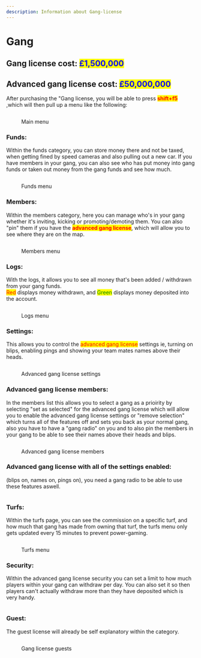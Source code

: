 ```yaml
---
description: Information about Gang-license
---
```


# Gang

## Gang license cost: <mark style="color:blue;">£1,500,000</mark>

## Advanced gang license cost: <mark style="color:blue;">£50,000,000</mark>



After purchasing the "Gang license, you will be able to press <mark style="color:red;">**shift+f5**</mark> ,which will then pull up a menu like the following:

<figure><img src="../.gitbook/assets/Gang license 1.png" alt=""><figcaption><p>Main menu</p></figcaption></figure>

### Funds:

Within the funds category, you can store money there and not be taxed, when getting fined by speed cameras and also pulling out a new car. If you have members in your gang, you can also see who has put money into gang funds or taken out money from the gang funds and see how much.

<figure><img src="../.gitbook/assets/Gang license 2.png" alt=""><figcaption><p>Funds menu</p></figcaption></figure>

### Members:

Within the members category, here you can manage who's in your gang whether it's inviting, kicking or promoting/demoting them. You can also "pin" them if you have the <mark style="color:red;">**advanced gang license**</mark>, which will allow you to see where they are on the map.

<figure><img src="../.gitbook/assets/gang license 3.png" alt=""><figcaption><p>Members menu</p></figcaption></figure>

### Logs:

With the logs, it allows you to see all money that's been added / withdrawn from your gang funds.\
<mark style="color:red;">Red</mark> displays money withdrawn, and <mark style="color:green;">Green</mark> displays money deposited into the account.

<figure><img src="../.gitbook/assets/gang license 4.png" alt=""><figcaption><p>Logs menu</p></figcaption></figure>

### Settings:

This allows you to control the <mark style="color:red;">advanced gang license</mark> settings ie, turning on blips, enabling pings and showing your team mates names above their heads.

<figure><img src="../.gitbook/assets/adv gang license settings.png" alt=""><figcaption><p>Advanced gang license settings</p></figcaption></figure>

### Advanced gang license members:

In the members list this allows you to select a gang as a prioirity by selecting "set as selected" for the advanced gang license which will allow you to enable the advanced gang license settings or "remove selection" which turns all of the features off and sets you back as your normal gang, also you have to have a "gang radio" on you and to also pin the members in your gang to be able to see their names above their heads and blips.

<figure><img src="../.gitbook/assets/adv gang license settings 2.png" alt=""><figcaption><p>Advanced gang license members</p></figcaption></figure>

### Advanced gang license with all of the settings enabled:

(blips on, names on, pings on), you need a gang radio to be able to use these features aswell.

<figure><img src="../.gitbook/assets/advanced gang license settings.png" alt=""><figcaption></figcaption></figure>

### Turfs:

Within the turfs page, you can see the commission on a specific turf, and how much that gang has made from owning that turf, the turfs menu only gets updated every 15 minutes to prevent power-gaming.

<figure><img src="../.gitbook/assets/gang license 6.png" alt=""><figcaption><p>Turfs menu</p></figcaption></figure>

### Security:

Within the advanced gang license security you can set a limit to how much players within your gang can withdraw per day. You can also set it so then players can't actually withdraw more than they have deposited which is very handy.

<figure><img src="../.gitbook/assets/gang license security.png" alt=""><figcaption></figcaption></figure>

### Guest:&#x20;

The guest license will already be self explanatory within the category.

<figure><img src="../.gitbook/assets/gang license 7.png" alt=""><figcaption><p>Gang license guests</p></figcaption></figure>
